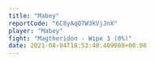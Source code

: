 ```yaml
---
title: "Mabey"
reportCode: "6C8yAqQ7W3kVjJnX"
player: "Mabey"
fight: "Magtheridon - Wipe 3 (0%)"
date: 2021-08-04T18:53:40.409000+00:00
---
```

